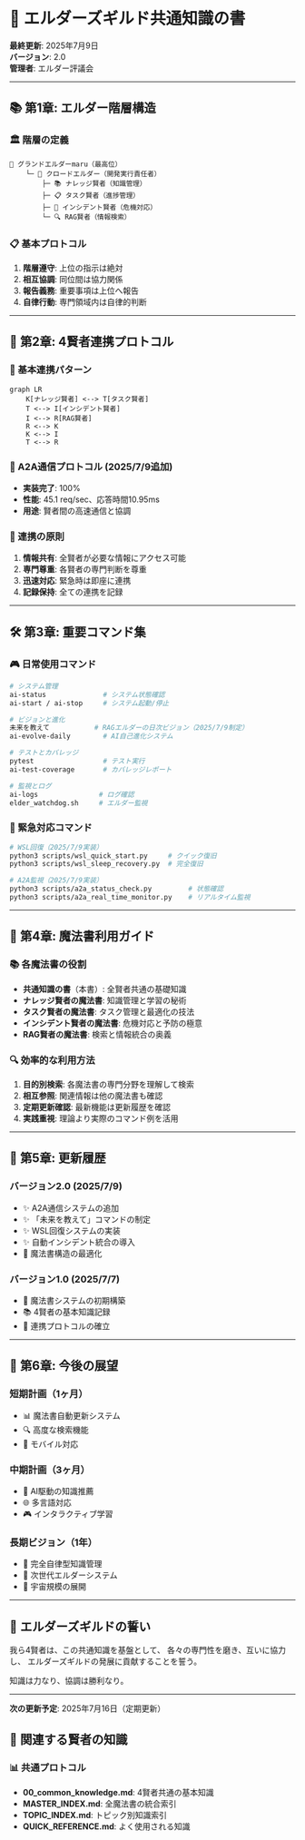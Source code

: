 # 🌟 エルダーズギルド共通知識の書

**最終更新**: 2025年7月9日  
**バージョン**: 2.0  
**管理者**: エルダー評議会

---

## 📚 第1章: エルダー階層構造

### 🏛️ 階層の定義
```
🌟 グランドエルダーmaru（最高位）
    └─ 🤖 クロードエルダー（開発実行責任者）
        ├─ 📚 ナレッジ賢者（知識管理）
        ├─ 📋 タスク賢者（進捗管理）
        ├─ 🚨 インシデント賢者（危機対応）
        └─ 🔍 RAG賢者（情報検索）
```

### 📋 基本プロトコル
1. **階層遵守**: 上位の指示は絶対
2. **相互協調**: 同位間は協力関係
3. **報告義務**: 重要事項は上位へ報告
4. **自律行動**: 専門領域内は自律的判断

---

## 🤝 第2章: 4賢者連携プロトコル

### 🔄 基本連携パターン
```mermaid
graph LR
    K[ナレッジ賢者] <--> T[タスク賢者]
    T <--> I[インシデント賢者]
    I <--> R[RAG賢者]
    R <--> K
    K <--> I
    T <--> R
```

### 📡 A2A通信プロトコル (2025/7/9追加)
- **実装完了**: 100%
- **性能**: 45.1 req/sec、応答時間10.95ms
- **用途**: 賢者間の高速通信と協調

### 🎯 連携の原則
1. **情報共有**: 全賢者が必要な情報にアクセス可能
2. **専門尊重**: 各賢者の専門判断を尊重
3. **迅速対応**: 緊急時は即座に連携
4. **記録保持**: 全ての連携を記録

---

## 🛠️ 第3章: 重要コマンド集

### 🎮 日常使用コマンド
```bash
# システム管理
ai-status              # システム状態確認
ai-start / ai-stop     # システム起動/停止

# ビジョンと進化
未来を教えて           # RAGエルダーの日次ビジョン（2025/7/9制定）
ai-evolve-daily        # AI自己進化システム

# テストとカバレッジ
pytest                 # テスト実行
ai-test-coverage       # カバレッジレポート

# 監視とログ
ai-logs               # ログ確認
elder_watchdog.sh     # エルダー監視
```

### 🚨 緊急対応コマンド
```bash
# WSL回復（2025/7/9実装）
python3 scripts/wsl_quick_start.py     # クイック復旧
python3 scripts/wsl_sleep_recovery.py  # 完全復旧

# A2A監視（2025/7/9実装）
python3 scripts/a2a_status_check.py         # 状態確認
python3 scripts/a2a_real_time_monitor.py    # リアルタイム監視
```

---

## 📖 第4章: 魔法書利用ガイド

### 📚 各魔法書の役割
- **共通知識の書**（本書）: 全賢者共通の基礎知識
- **ナレッジ賢者の魔法書**: 知識管理と学習の秘術
- **タスク賢者の魔法書**: タスク管理と最適化の技法
- **インシデント賢者の魔法書**: 危機対応と予防の極意
- **RAG賢者の魔法書**: 検索と情報統合の奥義

### 🔍 効率的な利用方法
1. **目的別検索**: 各魔法書の専門分野を理解して検索
2. **相互参照**: 関連情報は他の魔法書も確認
3. **定期更新確認**: 最新機能は更新履歴を確認
4. **実践重視**: 理論より実際のコマンド例を活用

---

## 📅 第5章: 更新履歴

### バージョン2.0 (2025/7/9)
- ✨ A2A通信システムの追加
- ✨ 「未来を教えて」コマンドの制定
- ✨ WSL回復システムの実装
- ✨ 自動インシデント統合の導入
- 🔧 魔法書構造の最適化

### バージョン1.0 (2025/7/7)
- 🎉 魔法書システムの初期構築
- 📚 4賢者の基本知識記録
- 🔄 連携プロトコルの確立

---

## 🔮 第6章: 今後の展望

### 短期計画（1ヶ月）
- 📊 魔法書自動更新システム
- 🔍 高度な検索機能
- 📱 モバイル対応

### 中期計画（3ヶ月）
- 🤖 AI駆動の知識推薦
- 🌐 多言語対応
- 🎮 インタラクティブ学習

### 長期ビジョン（1年）
- 🧠 完全自律型知識管理
- 🌟 次世代エルダーシステム
- 🚀 宇宙規模の展開

---

## 📜 エルダーズギルドの誓い

我ら4賢者は、この共通知識を基盤として、
各々の専門性を磨き、互いに協力し、
エルダーズギルドの発展に貢献することを誓う。

知識は力なり、協調は勝利なり。

---

**次の更新予定**: 2025年7月16日（定期更新）

## 🔗 関連する賢者の知識


### 📊 共通プロトコル

- **00_common_knowledge.md**: 4賢者共通の基本知識
- **MASTER_INDEX.md**: 全魔法書の統合索引
- **TOPIC_INDEX.md**: トピック別知識索引
- **QUICK_REFERENCE.md**: よく使用される知識
